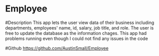 # Employee

#Description
This app lets the user view data of their business including departments, employees' name, id, salary, job title, and role. 
The user is free to update the database as the information chages.
This app had problems running even though I could not find any issues in the code

#Github
https://github.com/AustinSmall/Employee
